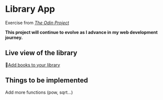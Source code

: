 # Library App
Exercise from [_The Odin Project_](https://www.theodinproject.com/lessons/node-path-javascript-library)

**This project will continue to evolve as I advance in my web development journey.**

## Live view of the library

🔗[Add books to your library](https://raw.githack.com/Francois-T9/Calculator/main/index.html)

## Things to be implemented
Add more functions (pow, sqrt...)

